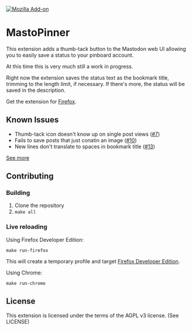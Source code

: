 [![Mozilla Add-on](https://img.shields.io/amo/users/mastopinner?style=flat-square)](https://addons.mozilla.org/en-US/firefox/addon/mastopinner/)

# MastoPinner

This extension adds a thumb-tack button to the Mastodon web UI
allowing you to easily save a status to your pinboard account.

At this time this is very much still a work in progress.

Right now the extension saves the status text as the bookmark title,
trimming to the length limit, if necessary. If there's more, the status
will be saved in the description.

Get the extension for [Firefox][amo].

[amo]:https://addons.mozilla.org/en-US/firefox/addon/mastopinner/

## Known Issues

* Thumb-tack icon doesn't know up on single post views ([#7](https://github.com/prplecake/mastopinner/issues/7))
* Fails to save posts that just conatin an image ([#10](https://github.com/prplecake/mastopinner/issues/10))
* New lines don't translate to spaces in bookmark title ([#13](https://github.com/prplecake/mastopinner/issues/13))

[See more](https://github.com/prplecake/mastopinner/issues)

## Contributing

### Building

1. Clone the repository
2. `make all`

### Live reloading

Using Firefox Developer Edition:

```text
make run-firefox
```

This will create a temporary profile and target [Firefox Developer Edition][0].

Using Chrome:

```text
make run-chrome
```

[0]: https://www.mozilla.org/en-US/firefox/developer/

## License

This extension is licensed under the terms of the AGPL v3 license.
(See LICENSE)

